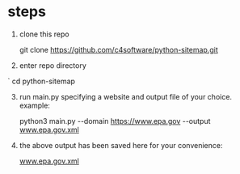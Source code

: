 # steps

1) clone this repo

	git clone https://github.com/c4software/python-sitemap.git

2) enter repo directory

`	cd  python-sitemap

3) run main.py specifying a website and output file of your choice. example:

	python3 main.py --domain https://www.epa.gov --output www.epa.gov.xml

4) the above output has been saved here for your convenience:

	www.epa.gov.xml
